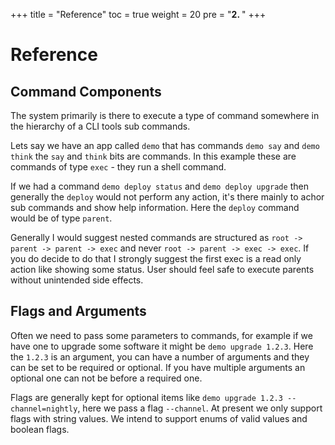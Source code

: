 +++
title = "Reference"
toc = true
weight = 20
pre = "<b>2. </b>"
+++

# Reference

## Command Components

The system primarily is there to execute a type of command somewhere in the hierarchy of a CLI tools sub commands.

Lets say we have an app called `demo` that has commands `demo say` and `demo think` the `say` and `think` bits are commands. In this example these are commands of type `exec` - they run a shell command.

If we had a command `demo deploy status` and `demo deploy upgrade` then generally the `deploy` would not perform any action, it's there mainly to achor sub commands and show help information. Here the `deploy` command would be of type `parent`.

Generally I would suggest nested commands are structured as `root -> parent -> parent -> exec` and never `root -> parent -> exec -> exec`. If you do decide to do that I strongly suggest the first exec is a read only action like showing some status. User should feel safe to execute parents without unintended side effects.

## Flags and Arguments

Often we need to pass some parameters to commands, for example if we have one to upgrade some software it might be `demo upgrade 1.2.3`.  Here the `1.2.3` is an argument, you can have a number of arguments and they can be set to be required or optional.  If you have multiple arguments an optional one can not be before a required one.

Flags are generally kept for optional items like `demo upgrade 1.2.3 --channel=nightly`, here we pass a flag `--channel`. At present we only support flags with string values.  We intend to support enums of valid values and boolean flags.
